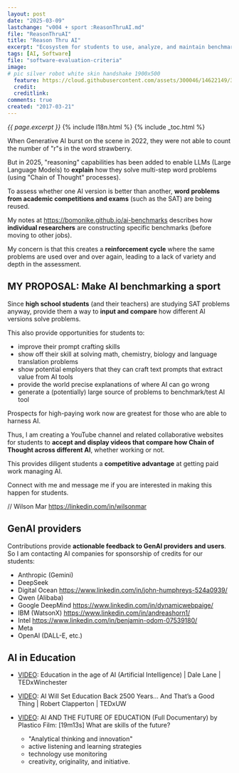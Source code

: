 ```yaml
---
layout: post
date: "2025-03-09"
lastchange: "v004 + sport :ReasonThruAI.md"
file: "ReasonThruAI"
title: "Reason Thru AI"
excerpt: "Ecosystem for students to use, analyze, and maintain benchmarks of AI tools"
tags: [AI, Software]
file: "software-evaluation-criteria"
image:
# pic silver robot white skin handshake 1900x500
  feature: https://cloud.githubusercontent.com/assets/300046/14622149/306629f0-0585-11e6-961a-dc8f60dadbf6.jpg
  credit: 
  creditlink: 
comments: true
created: "2017-03-21"
---
```

<i>{{ page.excerpt }}</i>
{% include l18n.html %}
{% include _toc.html %}


When Generative AI burst on the scene in 2022, they were not able to count the number of "r"s in the word strawberry.

But in 2025, "reasoning" capabilities has been added to enable LLMs (Large Language Models) to <strong>explain</strong> how they solve multi-step word problems (using "Chain of Thought" processes).

To assess whether one AI version is better than another, <strong>word problems from academic competitions and exams</strong> (such as the SAT) are being reused. 

My notes at <a target="_blank" href="https://bomonike.github.io/ai-benchmarks">https://bomonike.github.io/ai-benchmarks</a> 
describes how <strong>individual researchers</strong> are constructing specific benchmarks (before moving to other jobs).

My concern is that this creates a <strong>reinforcement cycle</strong> where the same problems are used over and over again, leading to a lack of variety and depth in the assessment. 

## MY PROPOSAL: Make AI benchmarking a sport

Since <strong>high school students</strong> (and their teachers) are studying SAT problems anyway, provide them a way to <strong>input and compare</strong> how different AI versions solve problems.

This also provide opportunities for students to:
   * improve their prompt crafting skills
   * show off their skill at solving math, chemistry, biology and language translation problems
   * show potential employers that they can craft text prompts that extract value from AI tools
   * provide the world precise explanations of where AI can go wrong
   * generate a (potentially) large source of problems to benchmark/test AI tool

Prospects for high-paying work now are greatest for those who are able to harness AI. 

Thus, I am creating a YouTube channel and related collaborative websites for students to 
<strong>accept and display videos that compare how Chain of Thought across different AI</strong>,
whether working or not.

This provides diligent students a <strong>competitive advantage</strong> at getting paid work managing AI.

Connect with me and message me if you are interested in making this happen for students.

// Wilson Mar
<a target="_blank" href="https://linkedin.com/in/wilsonmar">https://linkedin.com/in/wilsonmar</a>


## GenAI providers

Contributions provide <strong>actionable feedback to GenAI providers and users</strong>. So I am contacting AI companies for sponsorship of credits for our students:

   * Anthropic (Gemini)
   * DeepSeek
   * Digital Ocean https://www.linkedin.com/in/john-humphreys-524a0939/
   * Qwen (Alibaba)
   * Google DeepMind https://www.linkedin.com/in/dynamicwebpaige/
   * IBM (WatsonX) https://www.linkedin.com/in/andreashorn1/
   * Intel https://www.linkedin.com/in/benjamin-odom-07539180/
   * Meta
   * OpenAI (DALL-E, etc.)


## AI in Education

* <a target="_blank" href="https://www.youtube.com/watch?v=m6dyCRS8EmI">VIDEO</a>:
Education in the age of AI (Artificial Intelligence) | Dale Lane | TEDxWinchester

* <a target="_blank" href="https://www.youtube.com/watch?v=5e8e9e9e9">VIDEO</a>:
AI Will Set Education Back 2500 Years... And That’s a Good Thing | Robert Clapperton | TEDxUW

* <a target="_blank" href="https://www.youtube.com/watch?v=-d2VRgej_cY/">VIDEO</a>:
AI AND THE FUTURE OF EDUCATION (Full Documentary)
by Plastico Film: 
   [19m13s] What are skills of the future?
   * "Analytical thinking and innovation"
   * active listening and learning strategies
   * technology use monitoring
   * creativity, originality, and initiative.


